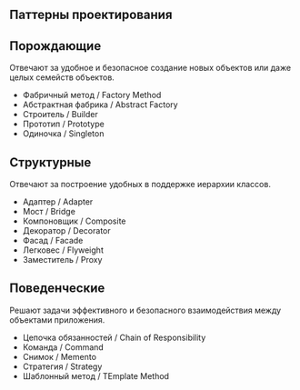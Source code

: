 Паттерны проектирования
-----------------------------

## Порождающие
Отвечают за удобное и безопасное создание новых объектов или даже целых семейств объектов.
- Фабричный метод / Factory Method
- Абстрактная фабрика / Abstract Factory
- Строитель / Builder
- Прототип / Prototype
- Одиночка / Singleton

## Структурные
Отвечают за построение удобных в поддержке иерархии классов.
- Адаптер / Adapter
- Мост / Bridge
- Компоновщик / Composite
- Декоратор / Decorator
- Фасад / Facade
- Легковес / Flyweight
- Заместитель / Proxy

## Поведенческие
Решают задачи эффективного и безопасного взаимодействия между объектами приложения.
- Цепочка обязанностей / Chain of Responsibility
- Команда / Command
- Снимок / Memento
- Стратегия / Strategy
- Шаблонный метод / TEmplate Method
